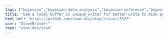 ```yaml
---
tags: ["bayesian","bayesian-data-analysis","bayesian-inference","bayesian-methods","bayesian-statistics","stan"]
title: "Use a local buffer in unique_writer for better write to disk performance"
html_url: "https://github.com/stan-dev/stan/issues/3322"
user: "SteveBronder"
repo: "stan-dev/stan"
---
```


